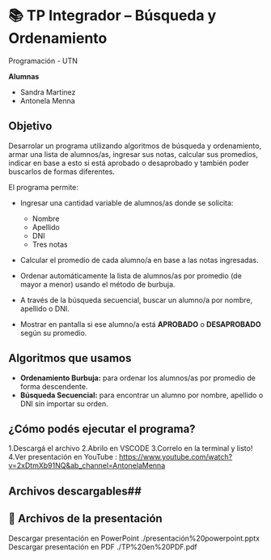 # 📚 TP Integrador – Búsqueda y Ordenamiento
Programación - UTN

**Alumnas**  
 
- Sandra Martinez
- Antonela Menna 


## Objetivo

Desarrolar un programa utilizando algoritmos de búsqueda y ordenamiento, armar una lista de alumnos/as, ingresar sus notas, calcular sus promedios, indicar en base a esto si está aprobado o desaprobado y también poder buscarlos de formas diferentes.

El programa permite:

- Ingresar una cantidad variable de alumnos/as donde se solicita:
  - Nombre
  - Apellido
  - DNI
  - Tres notas
- Calcular el promedio de cada alumno/a en base a las notas ingresadas.
- Ordenar automáticamente la lista de alumnos/as por promedio (de mayor a menor) usando el método de burbuja.
- A través de la búsqueda secuencial, buscar un alumno/a por nombre, apellido o DNI.

- Mostrar en pantalla si ese alumno/a está **APROBADO** o **DESAPROBADO** según su promedio.


## Algoritmos que usamos

- **Ordenamiento Burbuja:** para ordenar los alumnos/as por promedio de forma descendente.
- **Búsqueda Secuencial:** para encontrar un alumno por nombre, apellido o DNI sin importar su orden.


##  ¿Cómo podés ejecutar el programa?

1.Descargá el archivo 
2.Abrilo en VSCODE
3.Correlo en la terminal y listo!
4.Ver presentación en YouTube : 
https://www.youtube.com/watch?v=2xDtmXb91NQ&ab_channel=AntonelaMenna

## Archivos descargables## 
## 📎 Archivos de la presentación
Descargar presentación en PowerPoint ./presentación%20powerpoint.pptx  
Descargar presentación en PDF ./TP%20en%20PDF.pdf

